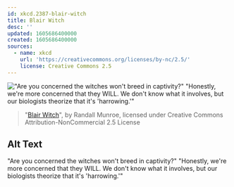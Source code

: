 ```yaml
---
id: xkcd.2387-blair-witch
title: Blair Witch
desc: ''
updated: 1605686400000
created: 1605686400000
sources:
  - name: xkcd
    url: 'https://creativecommons.org/licenses/by-nc/2.5/'
    license: Creative Commons 2.5
---
```

!["Are you concerned the witches won't breed in captivity?" "Honestly, we're more concerned that they WILL. We don't know what it involves, but our biologists theorize that it's 'harrowing.'"](https://imgs.xkcd.com/comics/blair_witch.png)
> "[Blair Witch](https://xkcd.com/2387/)", by Randall Munroe, licensed under Creative Commons Attribution-NonCommercial 2.5 License

## Alt Text
"Are you concerned the witches won't breed in captivity?" "Honestly, we're more concerned that they WILL. We don't know what it involves, but our biologists theorize that it's 'harrowing.'"
